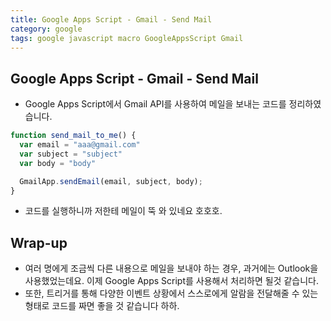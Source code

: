 ```yaml
---
title: Google Apps Script - Gmail - Send Mail
category: google
tags: google javascript macro GoogleAppsScript Gmail
---
```


## Google Apps Script - Gmail - Send Mail

- Google Apps Script에서 Gmail API를 사용하여 메일을 보내는 코드를 정리하였습니다.

```js
function send_mail_to_me() {
  var email = "aaa@gmail.com"
  var subject = "subject"
  var body = "body"

  GmailApp.sendEmail(email, subject, body);
}
```

- 코드를 실행하니까 저한테 메일이 뚝 와 있네요 호호호.

## Wrap-up

- 여러 명에게 조금씩 다른 내용으로 메일을 보내야 하는 경우, 과거에는 Outlook을 사용했었는데요. 이제 Google Apps Script를 사용해서 처리하면 될것 같습니다.
- 또한, 트리거를 통해 다양한 이벤트 상황에서 스스로에게 알람을 전달해줄 수 있는 형태로 코드를 짜면 좋을 것 같습니다 하하.
